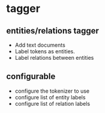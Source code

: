 # tagger
## entities/relations tagger
- Add text documents
- Label tokens as entities.
- Label relations between entities

## configurable

- configure the tokenizer to use
- configure list of entity labels
- configure list of relation labels
